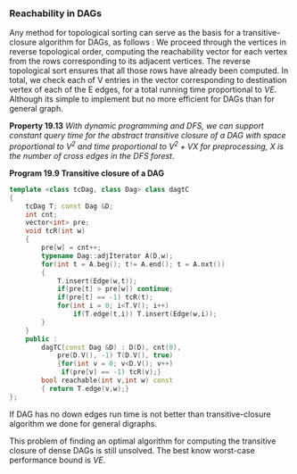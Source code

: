 ### Reachability in DAGs

Any method for topological sorting can serve as the basis for a transitive-closure algorithm for DAGs, as follows : We proceed through the vertices in reverse topological order, computing the reachability vector for each vertex from the rows corresponding to its adjacent vertices. The reverse topological sort ensures that all those rows have already been computed. In total, we check each of V entries in the vector corresponding to destination vertex of each of the E edges, for a total running time proportional to $VE$. Although its simple to implement but no more efficient for DAGs than for general graph.

**Property 19.13** *With dynamic programming and DFS, we can support constant query time for the abstract transitive closure of a DAG with space proportional to $V^2$ and time proportional to $V^2 + VX$ for preprocessing, X is the number of cross edges in the DFS forest*.

**Program 19.9 Transitive closure of a DAG**

````c++
template <class tcDag, class Dag> class dagtC
{
    tcDag T; const Dag &D;
    int cnt;
    vector<int> pre;
    void tcR(int w)
    {
        pre[w] = cnt++;
        typename Dag::adjIterator A(D,w);
        for(int t = A.beg(); t!= A.end(); t = A.nxt())
        {
            T.insert(Edge(w,t));
            if(pre[t] > pre[w]) continue;
            if(pre[t] == -1) tcR(t);
            for(int i = 0; i<T.V(); i++)
                if(T.edge(t,i)) T.insert(Edge(w,i));
        }
    }
    public : 
    	dagTC(const Dag &D) : D(D), cnt(0),
    		pre(D.V(), -1) T(D.V(), true)
            {for(int v = 0; v<D.V(); v++)
             if(pre[v] == -1) tcR(v);}
    	bool reachable(int v,int w) const
        { return T.edge(v,w);}
};
````

If DAG has no down edges run time is not better than transitive-closure algorithm we done for general digraphs.

This problem of finding an optimal algorithm for computing the transitive closure of dense DAGs is still unsolved. The best know worst-case performance bound is $VE$.



